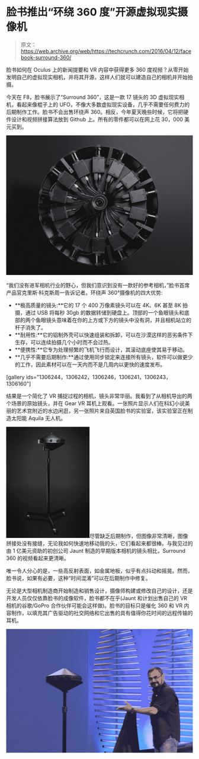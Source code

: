 # 脸书推出“环绕 360 度”开源虚拟现实摄像机

> 原文：<https://web.archive.org/web/https://techcrunch.com/2016/04/12/facebook-surround-360/>

脸书如何在 Oculus 上的新闻提要和 VR 内容中获得更多 360 度视频？从零开始发明自己的虚拟现实相机，并将其开源，这样人们就可以建造自己的相机并开始拍摄。

今天在 F8，脸书展示了“Surround 360”，这是一款 17 镜头的 3D 虚拟现实相机，看起来像棍子上的 UFO，不像大多数虚拟现实设备，几乎不需要任何费力的后期制作工作。脸书不会出售环绕声 360。相反，今年夏天晚些时候，它将把硬件设计和视频拼接算法放到 Github 上。所有的零件都可以在网上花 30，000 美元买到。

![Facebook Surround 360 17 lenses](img/615f7de938573673c7915c0ff81d3138.png)

“我们没有进军相机行业的野心，但我们意识到没有一款好的参考相机，”脸书首席产品官克里斯·科克斯周一告诉记者。环绕声 360°摄像机的四大优势:

*   **极高质量的镜头:**它的 17 个 400 万像素镜头可以在 4K、6K 甚至 8K 拍摄，通过 USB 将每秒 30gb 的数据转储到硬盘上。顶部的一个鱼眼镜头和底部的两个鱼眼镜头意味着在你的上方或下方的镜头中没有洞，并且相机站立的杆子消失了。
*   **耐用性:**它的铝制外壳可以快速组装和拆卸，可以在沙漠这样的恶劣条件下生存，可以连续拍摄几个小时而不会过热。
*   **便携性:**它专为处理频繁的飞机飞行而设计，其滚动底座使其易于移动。
*   **几乎不需要后期制作:**通过使用同步锁定来连接所有镜头，软件可以做更少的工作，因此素材可以在一天内而不是几周内以更快的速度发布。

[gallery ids="1306244，1306242，1306246，1306241，1306243，1306160"]

结果是一个简化了 VR 捕捉过程的相机，镜头非常华丽。我看到了从相机导出的两个场景的原始镜头，并在 Gear VR 耳机上观看。一张照片显示人们在科幻小说美丽的艺术宫附近的水边闲逛，另一张照片来自英国脸书的实验室，该实验室正在制造太阳能 Aquila 无人机。

![Facebook Surround 360 stand](img/36510739fb1913794c40cd9959b22863.png)尽管缺乏后期制作，但图像非常清晰，图像拼接处没有接缝，无论我如何快速地移动我的头，它们看起来都很棒。与我见过的由 1 亿美元资助的初创公司 Jaunt 制造的早期版本相机的镜头相比，Surround 360 的视频看起来更清晰。

唯一令人分心的是，一些高反射表面，如金属地板，似乎有点抖动和摇晃。然而，脸书说，如果有必要，这种“时间混淆”可以在后期制作中修复。

无论是大型相机制造商开始制造和销售设计，摄像师构建或修改自己的设计，还是开发人员仅仅依靠脸书的成像软件，脸书都不在乎(Jaunt 和计划出售自己的 VR 相机的谷歌/GoPro 合作伙伴可能会这样做)。脸书的目标只是催化 360 和 VR 内容制作，以填充其广告驱动的社交网络和它出售的具有值得你花时间的远程传输的耳机。

[![DSC05762](img/dd39a1009f5ce397253c5a8de87f0e22.png)](https://web.archive.org/web/20230404132706/https://techcrunch.com/wp-content/uploads/2016/04/dsc05762.jpg)